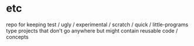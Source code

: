 etc
===

repo for keeping test / ugly / experimental / scratch / quick / little-programs type projects that don't go anywhere but might contain reusable code / concepts
